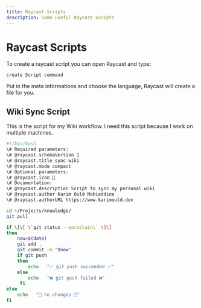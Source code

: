 ```yaml
---
title: Raycast Scripts
description: Some useful Raycast Scripts
---
```


# Raycast Scripts

To create a raycast script you can open Raycast and type:

```
create Script command
```

Put in the meta informations and choose the language, Raycast will create a file for you.

## Wiki Sync Script

This is the script for my Wiki workflow.
I need this script because I work on multiple machines.

```bash
#!/bin/bash
\# Required parameters:
\# @raycast.schemaVersion 1
\# @raycast.title sync wiki
\# @raycast.mode compact
\# Optional parameters:
\# @raycast.icon 🐙
\# Documentation:
\# @raycast.description Script to sync my personal wiki
\# @raycast.author Karim Ould Mahieddine
\# @raycast.authorURL https://www.karimould.dev

cd ~/Projects/knowledge/
git pull

if \[\[ \`git status --porcelain\` \]\]
then
    now=$(date)
    git add .
    git commit -m "$now"
    if git push
    then
        echo   "✅ git push succeeded ✅"
    else
        echo   "❌ git push failed ❌"
     fi
else
    echo   "💬 no changes 💬"
fi
```
